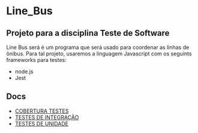 # Line_Bus
## Projeto para a disciplina Teste de Software

Line Bus será é um programa que será usado para coordenar as linhas de ônibus. Para tal projeto, usaremos a linguagem Javascript com os seguints frameworks para testes:
- node.js
- Jest

## Docs
- [COBERTURA TESTES](https://github.com/GabrielBFelix/Line_Bus/blob/main/docs/COBERTURA_TESTES.md)
- [TESTES DE INTEGRAÇÃO](https://github.com/GabrielBFelix/Line_Bus/blob/main/docs/TESTE_INTEGRACAO.md)
- [TESTES DE UNIDADE](https://github.com/GabrielBFelix/Line_Bus/blob/main/docs/TESTE_UNIDADE.md)
